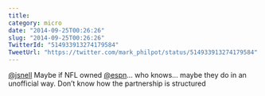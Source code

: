 ```yaml
---
title: 
category: micro
date: "2014-09-25T00:26:26"
slug: "2014-09-25T00:26:26"
TwitterId: "514933913274179584"
TweetUrl: "https://twitter.com/mark_philpot/status/514933913274179584"
---
```


[@jsnell](https://twitter.com/jsnell) Maybe if NFL owned
[@espn](https://twitter.com/espn)… who knows… maybe they do in an unofficial
way. Don’t know how the partnership is structured
